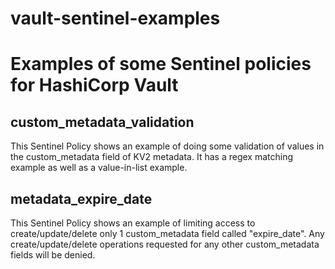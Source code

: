 # vault-sentinel-examples
# Examples of some Sentinel policies for HashiCorp Vault
## custom_metadata_validation
This Sentinel Policy shows an example of doing some validation of values in the custom_metadata field of KV2 metadata. It has a regex matching example as well as a value-in-list example.
## metadata_expire_date
This Sentinel Policy shows an example of limiting access to create/update/delete only 1 custom_metadata field called "expire_date". Any create/update/delete operations requested for any other custom_metadata fields will be denied.